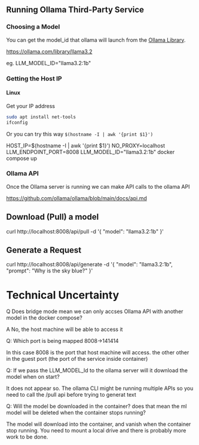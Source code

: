 ## Running Ollama Third-Party Service

### Choosing a Model

You can get the model_id that ollama will launch from the [Ollama Library](https://ollama.com/library).

https://ollama.com/library/llama3.2

eg. LLM_MODEL_ID="llama3.2:1b"

### Getting the Host IP

#### Linux

Get your IP address
```sh
sudo apt install net-tools
ifconfig
```

Or you can try this way `$(hostname -I | awk '{print $1}')`

HOST_IP=$(hostname -I | awk '{print $1}') NO_PROXY=localhost LLM_ENDPOINT_PORT=8008 LLM_MODEL_ID="llama3.2:1b" docker compose up


### Ollama API

Once the Ollama server is running we can make API calls to the ollama API

https://github.com/ollama/ollama/blob/main/docs/api.md


## Download (Pull) a model

curl http://localhost:8008/api/pull -d '{
  "model": "llama3.2:1b"
}'

## Generate a Request

curl http://localhost:8008/api/generate -d '{
  "model": "llama3.2:1b",
  "prompt": "Why is the sky blue?"
}'

# Technical Uncertainty

Q Does bridge mode mean we can only accses Ollama API with another model in the docker compose?

A No, the host machine will be able to access it

Q: Which port is being mapped 8008->141414

In this case 8008 is the port that host machine will access. the other other in the guest port (the port of the service inside container)

Q: If we pass the LLM_MODEL_Id to the ollama server will it download the model when on start?

It does not appear so. The ollama CLI might be running multiple APIs so you need to call the /pull api before trying to generat text

Q: Will the model be downloaded in the container? does that mean the ml model will be deleted when the container stops running?

The model will download into the container, and vanish when the container stop running. You need to mount a local drive and there is probably more work to be done.
